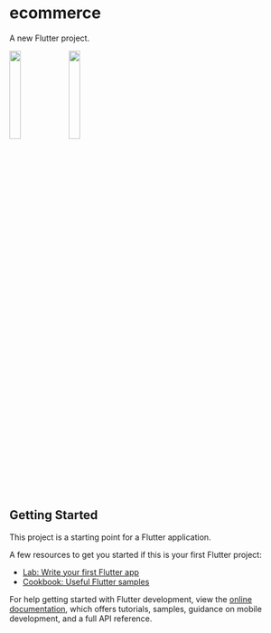 # ecommerce

A new Flutter project.
<!-- ![WhatsApp Image 2023-02-24 at 9 17 25 PM](https://user-images.githubusercontent.com/94775108/221402721-54e84cb3-2a8c-44c8-9810-10b382501b6f.jpeg) -->
<!-- ![WhatsApp Image 2023-02-24 at 9 17 24 PM](https://user-images.githubusercontent.com/94775108/221402920-af5e5660-db4a-4ab7-91cc-771eae0f3989.jpeg) -->
<img src="https://user-images.githubusercontent.com/94775108/221402920-af5e5660-db4a-4ab7-91cc-771eae0f3989.jpeg" height="20%" width="20%">

<img src="https://user-images.githubusercontent.com/94775108/221402721-54e84cb3-2a8c-44c8-9810-10b382501b6f.jpeg" height="20%" width="20%">

## Getting Started

This project is a starting point for a Flutter application.

A few resources to get you started if this is your first Flutter project:

- [Lab: Write your first Flutter app](https://docs.flutter.dev/get-started/codelab)
- [Cookbook: Useful Flutter samples](https://docs.flutter.dev/cookbook)

For help getting started with Flutter development, view the
[online documentation](https://docs.flutter.dev/), which offers tutorials,
samples, guidance on mobile development, and a full API reference.
